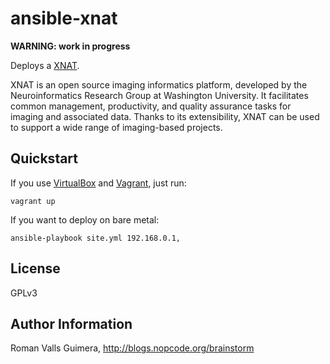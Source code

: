 ansible-xnat
============

**WARNING: work in progress**

Deploys a [XNAT](http://www.xnat.org). 

XNAT is an open source imaging informatics platform, developed by the Neuroinformatics Research Group at Washington University. It facilitates common management, productivity, and quality assurance tasks for imaging and associated data. Thanks to its extensibility, XNAT can be used to support a wide range of imaging-based projects.

Quickstart
----------

If you use [VirtualBox](https://www.virtualbox.org/wiki/Downloads) and [Vagrant](http://www.vagrantup.com/downloads.html), just run:

	vagrant up

If you want to deploy on bare metal:

    ansible-playbook site.yml 192.168.0.1,

License
-------

GPLv3

Author Information
------------------

Roman Valls Guimera,
http://blogs.nopcode.org/brainstorm
